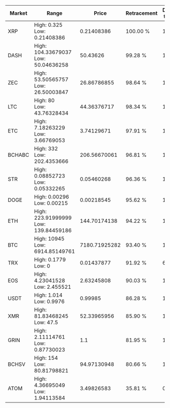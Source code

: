 | Market | Range | Price| Retracement | Doubles to 50% |
| --- | --- | --- | --- | --- |
| XRP | High: 0.325<br />Low: 0.21408386 | 0.21408386 | 100.00 % | 1.26 |
| DASH | High: 104.33679037<br />Low: 50.04636258 | 50.43626 | 99.28 % | 1.53 |
| ZEC | High: 53.50565757<br />Low: 26.50003847 | 26.86786855 | 98.64 % | 1.49 |
| LTC | High: 80<br />Low: 43.76328434 | 44.36376717 | 98.34 % | 1.39 |
| ETC | High: 7.18263229<br />Low: 3.66769053 | 3.74129671 | 97.91 % | 1.45 |
| BCHABC | High: 332<br />Low: 202.4353666 | 206.56670061 | 96.81 % | 1.29 |
| STR | High: 0.08852723<br />Low: 0.05332265 | 0.05460268 | 96.36 % | 1.30 |
| DOGE | High: 0.00296<br />Low: 0.00215 | 0.00218545 | 95.62 % | 1.17 |
| ETH | High: 223.91999999<br />Low: 139.84459186 | 144.70174138 | 94.22 % | 1.26 |
| BTC | High: 10945<br />Low: 6914.85149761 | 7180.71925282 | 93.40 % | 1.24 |
| TRX | High: 0.1779<br />Low: 0 | 0.01437877 | 91.92 % | 6.19 |
| EOS | High: 4.23041528<br />Low: 2.455521 | 2.63245808 | 90.03 % | 1.27 |
| USDT | High: 1.014<br />Low: 0.9976 | 0.99985 | 86.28 % | 1.01 |
| XMR | High: 81.83468245<br />Low: 47.5 | 52.33965956 | 85.90 % | 1.24 |
| GRIN | High: 2.11114761<br />Low: 0.87730023 | 1.1 | 81.95 % | 1.36 |
| BCHSV | High: 154<br />Low: 80.81798821 | 94.97130948 | 80.66 % | 1.24 |
| ATOM | High: 4.36695049<br />Low: 1.94113584 | 3.49826583 | 35.81 % | 0.00 |
